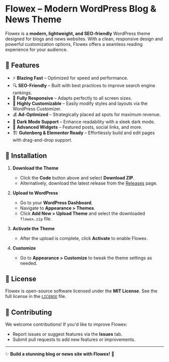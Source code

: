 # Flowex – Modern WordPress Blog & News Theme

Flowex is a **modern, lightweight, and SEO-friendly** WordPress theme designed for blogs and news websites. With a clean, responsive design and powerful customization options, Flowex offers a seamless reading experience for your audience.

## 🚀 Features

- ⚡ **Blazing Fast** – Optimized for speed and performance.
- 🔍 **SEO-Friendly** – Built with best practices to improve search engine rankings.
- 📱 **Fully Responsive** – Adapts perfectly to all screen sizes.
- 🎨 **Highly Customizable** – Easily modify styles and layouts via the WordPress Customizer.
- 💰 **Ad-Optimized** – Strategically placed ad spots for maximum revenue.
- 🌙 **Dark Mode Support** – Enhance readability with a sleek dark mode.
- 📰 **Advanced Widgets** – Featured posts, social links, and more.
- 🏗 **Gutenberg & Elementor Ready** – Effortlessly build and edit pages with drag-and-drop support.

## 📂 Installation

1. **Download the Theme**  
   - Click the **Code** button above and select **Download ZIP**.  
   - Alternatively, download the latest release from the [Releases](https://github.com/AlastorGit/flowex/releases) page.

2. **Upload to WordPress**  
   - Go to your **WordPress Dashboard**.
   - Navigate to **Appearance > Themes**.
   - Click **Add New > Upload Theme** and select the downloaded `flowex.zip` file.

3. **Activate the Theme**  
   - After the upload is complete, click **Activate** to enable Flowex.

4. **Customize**  
   - Go to **Appearance > Customize** to tweak the theme settings as needed.

## 📜 License

Flowex is open-source software licensed under the **MIT License**. See the full license in the [`LICENSE`](/LICENSE) file.

## 🤝 Contributing

We welcome contributions! If you'd like to improve Flowex:
- Report issues or suggest features via the **Issues** tab.
- Submit pull requests to add new features or improvements.

---

✨ **Build a stunning blog or news site with Flowex!** 🚀
